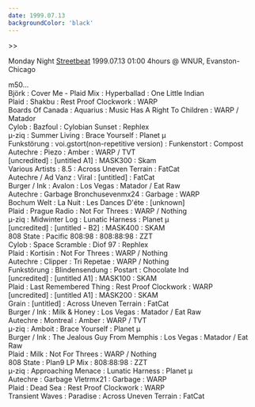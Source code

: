 ```yaml
---
date: 1999.07.13
backgroundColor: 'black'
---
```


\>>


Monday Night [Streetbeat](http://www.wnur.org/) 1999.07.13 01:00 4hours @ WNUR, Evanston-Chicago  

m50...  
Björk : Cover Me - Plaid Mix : Hyperballad : One Little Indian  
Plaid : Shakbu : Rest Proof Clockwork : WARP  
Boards Of Canada : Aquarius : Music Has A Right To Children : WARP / Matador  
Cylob : Bazfoul : Cylobian Sunset : Rephlex  
µ-ziq : Summer Living : Brace Yourself : Planet µ  
Funkstörung : voi.gstort(non-repetitive version) : Funkenstort : Compost  
Autechre : Piezo : Amber : WARP / TVT  
\[uncredited\] : \[untitled A1\] : MASK300 : Skam  
Various Artists : 8.5 : Across Uneven Terrain : FatCat  
Autechre / Ad Vanz : Viral : \[untitled\] : FatCat  
Burger / Ink : Avalon : Los Vegas : Matador / Eat Raw  
Autechre : Garbage Bronchusevenmx24 : Garbage : WARP  
Bochum Welt : La Nuit : Les Dances D'éte : \[unknown\]  
Plaid : Prague Radio : Not For Threes : WARP / Nothing  
µ-ziq : Midwinter Log : Lunatic Harness : Planet µ  
\[uncredited\] : \[untitled - B2\] : MASK400 : SKAM  
808 State : Pacific 808:98 : 808:88:98 : ZZT  
Cylob : Space Scramble : Diof 97 : Rephlex  
Plaid : Kortisin : Not For Threes : WARP / Nothing  
Autechre : Clipper : Tri Repetae : WARP / Nothing  
Funkstörung : Blindensendung : Postart : Chocolate Ind  
\[uncredited\] : \[untitled A1\] : MASK100 : SKAM  
Plaid : Last Remembered Thing : Rest Proof Clockwork : WARP  
\[uncredited\] : \[untitled A1\] : MASK200 : SKAM  
Grain : \[untitled\] : Across Uneven Terrain : FatCat  
Burger / Ink : Milk & Honey : Los Vegas : Matador / Eat Raw  
Autechre : Montreal : Amber : WARP / TVT  
µ-ziq : Amboit : Brace Yourself : Planet µ  
Burger / Ink : The Jealous Guy From Memphis : Los Vegas : Matador / Eat Raw  
Plaid : Milk : Not For Threes : WARP / Nothing  
808 State : Plan9 LP Mix : 808:88:98 : ZZT  
µ-ziq : Approaching Menace : Lunatic Harness : Planet µ  
Autechre : Garbage Vletrmx21 : Garbage : WARP  
Plaid : Dead Sea : Rest Proof Clockwork : WARP  
Transient Waves : Paradise : Across Uneven Terrain : FatCat